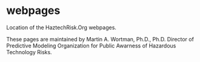 # webpages
Location of the HaztechRisk.Org webpages.

These pages are maintained by
Martin A. Wortman, Ph.D., Ph.D.
Director of Predictive Modeling
Organization for Public Awarness of Hazardous Technology Risks.
